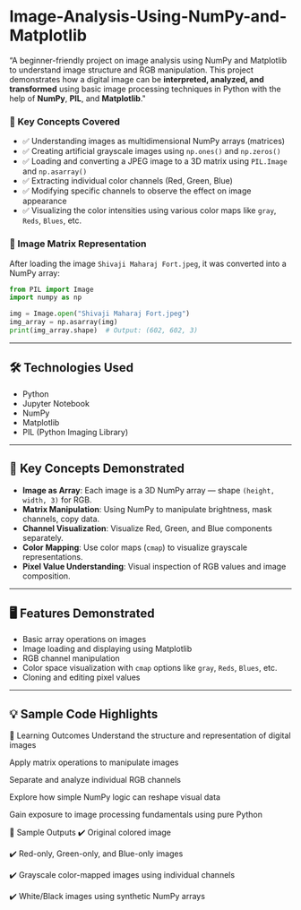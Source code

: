 # Image-Analysis-Using-NumPy-and-Matplotlib
 “A beginner-friendly project on image analysis using NumPy and Matplotlib to understand image structure and RGB manipulation. This project demonstrates how a digital image can be **interpreted, analyzed, and transformed** using basic image processing techniques in Python with the help of **NumPy**, **PIL**, and **Matplotlib**."

### 🧾 Key Concepts Covered

- ✅ Understanding images as multidimensional NumPy arrays (matrices)
- ✅ Creating artificial grayscale images using `np.ones()` and `np.zeros()`
- ✅ Loading and converting a JPEG image to a 3D matrix using `PIL.Image` and `np.asarray()`
- ✅ Extracting individual color channels (Red, Green, Blue)
- ✅ Modifying specific channels to observe the effect on image appearance
- ✅ Visualizing the color intensities using various color maps like `gray`, `Reds`, `Blues`, etc.

### 📌 Image Matrix Representation

After loading the image `Shivaji Maharaj Fort.jpeg`, it was converted into a NumPy array:

```python
from PIL import Image
import numpy as np

img = Image.open("Shivaji Maharaj Fort.jpeg")
img_array = np.asarray(img)
print(img_array.shape)  # Output: (602, 602, 3)
```

---

## 🛠 Technologies Used

- Python
- Jupyter Notebook
- NumPy
- Matplotlib
- PIL (Python Imaging Library)

---

## 🧬 Key Concepts Demonstrated

- **Image as Array**: Each image is a 3D NumPy array — shape `(height, width, 3)` for RGB.
- **Matrix Manipulation**: Using NumPy to manipulate brightness, mask channels, copy data.
- **Channel Visualization**: Visualize Red, Green, and Blue components separately.
- **Color Mapping**: Use color maps (`cmap`) to visualize grayscale representations.
- **Pixel Value Understanding**: Visual inspection of RGB values and image composition.

---

## 🖥 Features Demonstrated

- Basic array operations on images
- Image loading and displaying using Matplotlib
- RGB channel manipulation
- Color space visualization with `cmap` options like `gray`, `Reds`, `Blues`, etc.
- Cloning and editing pixel values

---

## 💡 Sample Code Highlights

🎯 Learning Outcomes
Understand the structure and representation of digital images

Apply matrix operations to manipulate images

Separate and analyze individual RGB channels

Explore how simple NumPy logic can reshape visual data

Gain exposure to image processing fundamentals using pure Python

📸 Sample Outputs
✔️ Original colored image

✔️ Red-only, Green-only, and Blue-only images

✔️ Grayscale color-mapped images using individual channels

✔️ White/Black images using synthetic NumPy arrays


